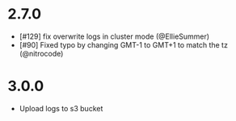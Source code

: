 
# 2.7.0

- [#129] fix overwrite logs in cluster mode (@EllieSummer)
- [#90] Fixed typo by changing GMT-1 to GMT+1 to match the tz (@nitrocode)

# 3.0.0

- Upload logs to s3 bucket